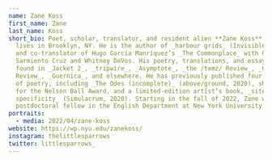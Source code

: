```yaml
---
name: Zane Koss
first_name: Zane
last_name: Koss
short_bio: Poet, scholar, translator, and resident alien **Zane Koss** currently
  lives in Brooklyn, NY. He is the author of _harbour grids_ (Invisible, 2022)
  and co-translator of Hugo García Manríquez’s _The Commonplace_ with Gerónimo
  Sarmiento Cruz and Whitney DeVos. His poetry, translations, and essays can be
  found in _Jacket 2_, _tripwire_, _Asymptote_, _the /temz/ Review_, _Chicago
  Review_, _Guernica_, and elsewhere. He has previously published four chapbooks
  of poetry, including _The Odes (incomplete)_ (above/ground, 2020), shortlisted
  for the Nelson Ball Award, and a limited-edition artist’s book, _site
  specificity_ (Simulacrum, 2020). Starting in the fall of 2022, Zane will be a
  postdoctoral fellow in the English Department at New York University.
portraits:
  - media: 2022/04/zane-koss
website: https://wp.nyu.edu/zanekoss/
instagram: thelittlesparrows
twitter: littlesparrows_
---
```

